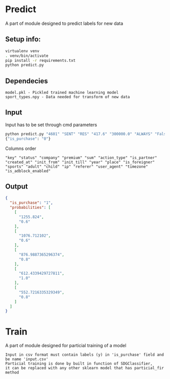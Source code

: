 # Predict

A part of module designed to predict labels for new data


## Setup info:

```bash
virtualenv venv
. venv/bin/activate
pip install -r requirements.txt
python predict.py
```

## Dependecies

```
model.pkl - Pickled trained machine learning model
sport_types.npy - Data needed for transform of new data
```

## Input
Input has to be set through cmd parameters 
``` cmd
python predict.py "4601" "SENT" "RES" "417.6" "300000.0" "ALWAYS" "False" "1559590087" "2019-06-09" "2019-06-09" "26.0" "nan" "False" "SHESTOVAYA-AKROBATIKA--POLDENS-POLE-DANCE-PILON-" "1" "0" "213.87.128.216" "https://prosto.insure/sportivnaja-strakhovka/sport/shestovaya-akrobatika--poldens-pole-dance-pilon-" "Mozilla/5.0 (Linux; Android 8.0.0; VTR-L29) AppleWebKit/537.36 (KHTML, like Gecko) Chrome/74.0.3729.157 Mobile Safari/537.36" "180.0" "False" 
{"is_purchase": "0"}
```
Columns order
```
"key" "status" "company" "premium" "sum" "action_type" "is_partner" "created_at" "init_from" "init_till" "year" "place" "is_foreigner" "sports" "adult" "child" "ip" "referer" "user_agent" "timezone" "is_adblock_enabled"
```

## Output
```json
{
  "is_purchase": "1",
  "probabilities": [
    [
      "1255.824",
      "0.6"
    ],
    [
      "1076.712102",
      "0.6"
    ],
    [
      "876.9887365296374",
      "0.8"
    ],
    [
      "612.4339429727811",
      "1.0"
    ],
    [
      "552.7216335329349",
      "0.8"
    ]
  ]
}
```

# Train

A part of module designed for particial training of a model

```
Input in csv format must contain labels (y) in 'is_purchase' field and be name 'input.csv'
Particial training is done by built in function of SDGClassifier,
it can be replaced with any other sklearn model that has particial_fir method
```
